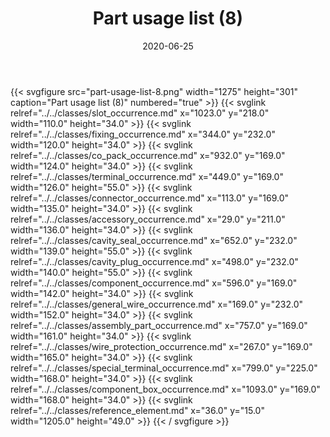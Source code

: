 ﻿---
title: Part usage list (8)
toc: false
type: specs
layout: diagram
date: "2020-06-25"
draft: false
specification: KBL
version: 2.5.sr1
documentType: "Recommendation"
elementType: Diagram
classes:
  - Slot_occurrence
  - Fixing_occurrence
  - Co_pack_occurrence
  - Terminal_occurrence
  - Connector_occurrence
  - Accessory_occurrence
  - Cavity_seal_occurrence
  - Cavity_plug_occurrence
  - Component_occurrence
  - General_wire_occurrence
  - Assembly_part_occurrence
  - Wire_protection_occurrence
  - Special_terminal_occurrence
  - Component_box_occurrence
  - Reference_element
menu:
  KBL-2.5.sr1:    
    parent: presentation
    identifier: presentation/part-usage-list-8
    weight: 1015 

# Prev/next pager order (if `docs_section_pager` enabled in `params.toml`)
weight: 1015
---
{{< svgfigure src="part-usage-list-8.png" width="1275" height="301" caption="Part usage list (8)" numbered="true" >}}
  {{< svglink relref="../../classes/slot_occurrence.md" x="1023.0" y="218.0" width="110.0" height="34.0" >}}
  {{< svglink relref="../../classes/fixing_occurrence.md" x="344.0" y="232.0" width="120.0" height="34.0" >}}
  {{< svglink relref="../../classes/co_pack_occurrence.md" x="932.0" y="169.0" width="124.0" height="34.0" >}}
  {{< svglink relref="../../classes/terminal_occurrence.md" x="449.0" y="169.0" width="126.0" height="55.0" >}}
  {{< svglink relref="../../classes/connector_occurrence.md" x="113.0" y="169.0" width="135.0" height="34.0" >}}
  {{< svglink relref="../../classes/accessory_occurrence.md" x="29.0" y="211.0" width="136.0" height="34.0" >}}
  {{< svglink relref="../../classes/cavity_seal_occurrence.md" x="652.0" y="232.0" width="139.0" height="55.0" >}}
  {{< svglink relref="../../classes/cavity_plug_occurrence.md" x="498.0" y="232.0" width="140.0" height="55.0" >}}
  {{< svglink relref="../../classes/component_occurrence.md" x="596.0" y="169.0" width="142.0" height="34.0" >}}
  {{< svglink relref="../../classes/general_wire_occurrence.md" x="169.0" y="232.0" width="152.0" height="34.0" >}}
  {{< svglink relref="../../classes/assembly_part_occurrence.md" x="757.0" y="169.0" width="161.0" height="34.0" >}}
  {{< svglink relref="../../classes/wire_protection_occurrence.md" x="267.0" y="169.0" width="165.0" height="34.0" >}}
  {{< svglink relref="../../classes/special_terminal_occurrence.md" x="799.0" y="225.0" width="168.0" height="34.0" >}}
  {{< svglink relref="../../classes/component_box_occurrence.md" x="1093.0" y="169.0" width="168.0" height="34.0" >}}
  {{< svglink relref="../../classes/reference_element.md" x="36.0" y="15.0" width="1205.0" height="49.0" >}}
{{< / svgfigure >}}
